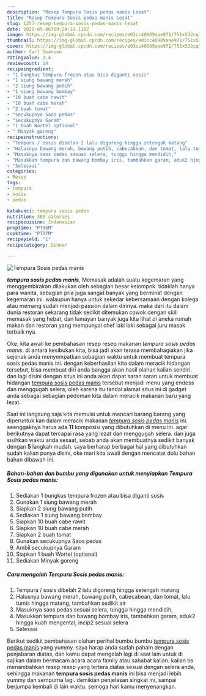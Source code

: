 ```yaml
---
description: "Resep Tempura Sosis pedas manis Lezat"
title: "Resep Tempura Sosis pedas manis Lezat"
slug: 1257-resep-tempura-sosis-pedas-manis-lezat
date: 2020-09-06T09:24:19.110Z
image: https://img-global.cpcdn.com/recipes/e03cc40909aae971/751x532cq70/tempura-sosis-pedas-manis-foto-resep-utama.jpg
thumbnail: https://img-global.cpcdn.com/recipes/e03cc40909aae971/751x532cq70/tempura-sosis-pedas-manis-foto-resep-utama.jpg
cover: https://img-global.cpcdn.com/recipes/e03cc40909aae971/751x532cq70/tempura-sosis-pedas-manis-foto-resep-utama.jpg
author: Carl Swanson
ratingvalue: 3.4
reviewcount: 14
recipeingredient:
- "1 bungkus tempura frozen atau bisa diganti sosis"
- "1 siung bawang merah"
- "2 siung bawang putih"
- "1 siung bawang bombay"
- "10 buah cabe rawit"
- "10 buah cabe merah"
- "2 buah tomat"
- "secukupnya Saos pedas"
- "secukupnya Garam"
- "1 buah Wortel optional"
- " Minyak goreng"
recipeinstructions:
- "Tempura / sosis dibelah 2 lalu digoreng hingga setengah matang"
- "Halusnya bawang merah, bawang putih, cabecabean, dan tomat, lalu tumis hingga matang, tambahkan sedikit air"
- "Masuknya saos pedas sesuai selera, tunggu hingga mendidih,"
- "Masukkan tempura dan bawang bombay iris, tambahkan garam, aduk2 hingga kuah mengental, incip2 sesuai selera"
- "Selesaai"
categories:
- Resep
tags:
- tempura
- sosis
- pedas

katakunci: tempura sosis pedas 
nutrition: 300 calories
recipecuisine: Indonesian
preptime: "PT36M"
cooktime: "PT37M"
recipeyield: "1"
recipecategory: Dinner

---
```



![Tempura Sosis pedas manis](https://img-global.cpcdn.com/recipes/e03cc40909aae971/751x532cq70/tempura-sosis-pedas-manis-foto-resep-utama.jpg)

<b><i>tempura sosis pedas manis</i></b>, Memasak adalah suatu kegemaran yang menggembirakan dilakukan oleh sebagian besar kelompok. tidaklah hanya para wanita, sebagian pria juga sangat banyak yang berminat dengan kegemaran ini. walaupun hanya untuk sekedar kebersamaan dengan kolega atau memang sudah menjadi passion dalam dirinya. maka dari itu dalam dunia restoran sekarang tidak sedikit ditemukan cowok dengan skill memasak yang hebat, dan lumayan banyak juga kita lihat di aneka rumah makan dan restoran yang mempunyai chef laki laki sebagai juru masak terbaik nya.

Oke, kita awali ke pembahasan resep resep makanan <i>tempura sosis pedas manis</i>. di antara kesibukan kita, bisa jadi akan terasa membahagiakan jika sejenak anda menyempatkan sebagian waktu untuk membuat tempura sosis pedas manis ini. dengan keberhasilan kita dalam meracik hidangan tersebut, bisa membuat diri anda bangga akan hasil olahan kalian sendiri. dan lagi disini dengan situs ini anda akan dapat saran saran untuk membuat hidangan <u>tempura sosis pedas manis</u> tersebut menjadi menu yang endess dan menggugah selera, oleh karena itu tandai alamat situs ini di gadget anda sebagai sebagian pedoman kita dalam meracik makanan baru yang lezat.




Saat ini langsung saja kita memulai untuk mencari barang barang yang diperuntuk kan dalam meracik makanan <u><i>tempura sosis pedas manis</i></u> ini. seenggaknya harus ada <b>11</b> komposisi yang dibutuhkan di menu ini. agar berikutnya dapat tercapai rasa yang lezat dan menggugah selera. dan juga sisihkan waktu anda sesaat, sebab anda akan membuatnya sedikit banyak dengan <b>5</b> langkah mudah. saya berharap berbagai hal yang dibutuhkan sudah kalian punya disini, oke mari kita awali dengan mencatat dulu bahan bahan dibawah ini.

<!--inarticleads1-->

##### Bahan-bahan dan bumbu yang digunakan untuk menyiapkan Tempura Sosis pedas manis:

1. Sediakan 1 bungkus tempura frozen atau bisa diganti sosis
1. Gunakan 1 siung bawang merah
1. Siapkan 2 siung bawang putih
1. Sediakan 1 siung bawang bombay
1. Siapkan 10 buah cabe rawit
1. Siapkan 10 buah cabe merah
1. Siapkan 2 buah tomat
1. Gunakan secukupnya Saos pedas
1. Ambil secukupnya Garam
1. Siapkan 1 buah Wortel (optional)
1. Sediakan  Minyak goreng




<!--inarticleads2-->

##### Cara mengolah Tempura Sosis pedas manis:

1. Tempura / sosis dibelah 2 lalu digoreng hingga setengah matang
1. Halusnya bawang merah, bawang putih, cabecabean, dan tomat, lalu tumis hingga matang, tambahkan sedikit air
1. Masuknya saos pedas sesuai selera, tunggu hingga mendidih,
1. Masukkan tempura dan bawang bombay iris, tambahkan garam, aduk2 hingga kuah mengental, incip2 sesuai selera
1. Selesaai




Berikut sedikit pembahasan olahan perihal bumbu bumbu <u>tempura sosis pedas manis</u> yang yummy. saya harap anda sudah paham dengan penjabaran diatas, dan kamu dapat mengolah lagi di saat lain untuk di sajikan dalam bermacam acara acara family atau sahabat kalian. kalian bs menambahkan resep resep yang tertera diatas sesuai dengan selera anda, sehingga makanan <b>tempura sosis pedas manis</b> ini bisa menjadi lebih yummy dan sempurna lagi. demikian penjelasan singkat ini, sampai berjumpa kembali di lain waktu. semoga hari kamu menyenangkan.
